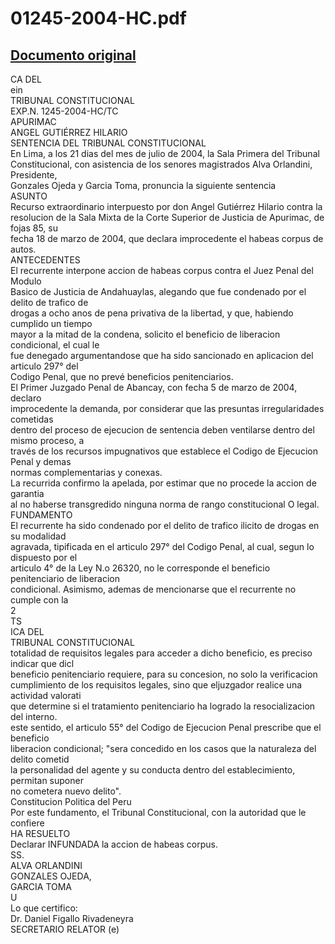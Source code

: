 
01245-2004-HC.pdf
=================
  
[Documento original](https://tc.gob.pe/jurisprudencia/2004/01245-2004-HC.pdf)  
---  
CA DEL  
ein  
TRIBUNAL CONSTITUCIONAL  
EXP.N. 1245-2004-HC/TC  
APURIMAC  
ANGEL GUTIÉRREZ HILARIO  
SENTENCIA DEL TRIBUNAL CONSTITUCIONAL  
En Lima, a los 21 dias del mes de julio de 2004, la Sala Primera del Tribunal  
Constitucional, con asistencia de los senores magistrados Alva Orlandini, Presidente,  
Gonzales Ojeda y Garcia Toma, pronuncia la siguiente sentencia  
ASUNTO  
Recurso extraordinario interpuesto por don Angel Gutiérrez Hilario contra la  
resolucion de la Sala Mixta de la Corte Superior de Justicia de Apurimac, de fojas 85, su  
fecha 18 de marzo de 2004, que declara improcedente el habeas corpus de autos.  
ANTECEDENTES  
El recurrente interpone accion de habeas corpus contra el Juez Penal del Modulo  
Basico de Justicia de Andahuaylas, alegando que fue condenado por el delito de trafico de  
drogas a ocho anos de pena privativa de la libertad, y que, habiendo cumplido un tiempo  
mayor a la mitad de la condena, solicito el beneficio de liberacion condicional, el cual le  
fue denegado argumentandose que ha sido sancionado en aplicacion del articulo 297° del  
Codigo Penal, que no prevé beneficios penitenciarios.  
El Primer Juzgado Penal de Abancay, con fecha 5 de marzo de 2004, declaro  
improcedente la demanda, por considerar que las presuntas irregularidades cometidas  
dentro del proceso de ejecucion de sentencia deben ventilarse dentro del mismo proceso, a  
través de los recursos impugnativos que establece el Codigo de Ejecucion Penal y demas  
normas complementarias y conexas.  
La recurrida confirmo la apelada, por estimar que no procede la accion de garantia  
al no haberse transgredido ninguna norma de rango constitucional O legal.  
FUNDAMENTO  
El recurrente ha sido condenado por el delito de trafico ilicito de drogas en su modalidad  
agravada, tipificada en el articulo 297° del Codigo Penal, al cual, segun lo dispuesto por el  
articulo 4° de la Ley N.o 26320, no le corresponde el beneficio penitenciario de liberacion  
condicional. Asimismo, ademas de mencionarse que el recurrente no cumple con la  
2  
TS  
ICA DEL  
TRIBUNAL CONSTITUCIONAL  
totalidad de requisitos legales para acceder a dicho beneficio, es preciso indicar que dicl  
beneficio penitenciario requiere, para su concesion, no solo la verificacion  
cumplimiento de los requisitos legales, sino que eljuzgador realice una actividad valorati  
que determine si el tratamiento penitenciario ha logrado la resocializacion del interno.  
este sentido, el articulo 55° del Codigo de Ejecucion Penal prescribe que el beneficio  
liberacion condicional; "sera concedido en los casos que la naturaleza del delito cometid  
la personalidad del agente y su conducta dentro del establecimiento, permitan suponer  
no cometera nuevo delito".  
Constitucion Politica del Peru  
Por este fundamento, el Tribunal Constitucional, con la autoridad que le confiere  
HA RESUELTO  
Declarar INFUNDADA la accion de habeas corpus.  
SS.  
ALVA ORLANDINI  
GONZALES OJEDA,  
GARCIA TOMA  
U  
Lo que certifico:  
Dr. Daniel Figallo Rivadeneyra  
SECRETARIO RELATOR (e)